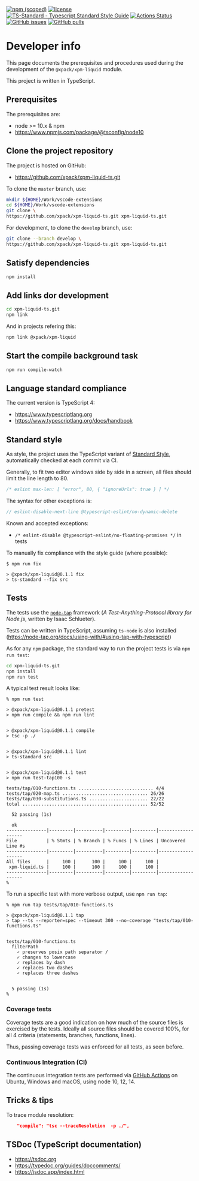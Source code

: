 [![npm (scoped)](https://img.shields.io/npm/v/@xpack/xpm-liquid.svg)](https://www.npmjs.com/package/@xpack/xpm-liquid)
[![license](https://img.shields.io/github/license/xpack/xpm-liquid-ts.svg)](https://github.com/xpack/xpm-liquid-ts/blob/xpack/LICENSE)
[![TS-Standard - Typescript Standard Style Guide](https://badgen.net/badge/code%20style/ts-standard/blue?icon=typescript)](https://github.com/standard/ts-standard)
[![Actions Status](https://github.com/xpack/xpm-liquid-ts/workflows/CI%20on%20Push/badge.svg)](https://github.com/xpack/xpm-liquid-ts/actions)
[![GitHub issues](https://img.shields.io/github/issues/xpack/xpm-liquid-ts.svg)](https://github.com/xpack/xpm-liquid-ts/issues/)
[![GitHub pulls](https://img.shields.io/github/issues-pr/xpack/xpm-liquid-ts.svg)](https://github.com/xpack/xpm-liquid-ts/pulls)

# Developer info

This page documents the prerequisites and procedures used during the
development of the `@xpack/xpm-liquid` module.

This project is written in TypeScript.

## Prerequisites

The prerequisites are:

- node >= 10.x & npm
- <https://www.npmjs.com/package/@tsconfig/node10>

## Clone the project repository

The project is hosted on GitHub:

- <https://github.com/xpack/xpm-liquid-ts.git>

To clone the `master` branch, use:

```sh
mkdir ${HOME}/Work/vscode-extensions
cd ${HOME}/Work/vscode-extensions
git clone \
https://github.com/xpack/xpm-liquid-ts.git xpm-liquid-ts.git
```

For development, to clone the `develop` branch, use:

```sh
git clone --branch develop \
https://github.com/xpack/xpm-liquid-ts.git xpm-liquid-ts.git
```

## Satisfy dependencies

```sh
npm install
```

## Add links dor development

```sh
cd xpm-liquid-ts.git
npm link
```

And in projects refering this:

```sh
npm link @xpack/xpm-liquid
```

## Start the compile background task

```sh
npm run compile-watch
```

## Language standard compliance

The current version is TypeScript 4:

- <https://www.typescriptlang.org>
- <https://www.typescriptlang.org/docs/handbook>

## Standard style

As style, the project uses the TypeScript variant of
[Standard Style](https://standardjs.com/#typescript),
automatically checked at each commit via CI.

Generally, to fit two editor windows side by side in a screen,
all files should limit the line length to 80.

```js
/* eslint max-len: [ "error", 80, { "ignoreUrls": true } ] */
```

The syntax for other exceptions is:

```js
// eslint-disable-next-line @typescript-eslint/no-dynamic-delete
```

Known and accepted exceptions:

- `/* eslint-disable @typescript-eslint/no-floating-promises */` in tests

To manually fix compliance with the style guide (where possible):

```console
$ npm run fix

> @xpack/xpm-liquid@0.1.1 fix
> ts-standard --fix src
```

## Tests

The tests use the [`node-tap`](http://www.node-tap.org) framework
(_A Test-Anything-Protocol library for Node.js_, written by Isaac Schlueter).

Tests can be written in TypeScript, assuming `ts-node` is also installed
(<https://node-tap.org/docs/using-with/#using-tap-with-typescript>)

As for any `npm` package, the standard way to run the project tests is via
`npm run test`:

```sh
cd xpm-liquid-ts.git
npm install
npm run test
```

A typical test result looks like:

```console
% npm run test   

> @xpack/xpm-liquid@0.1.1 pretest
> npm run compile && npm run lint


> @xpack/xpm-liquid@0.1.1 compile
> tsc -p ./


> @xpack/xpm-liquid@0.1.1 lint
> ts-standard src


> @xpack/xpm-liquid@0.1.1 test
> npm run test-tap100 -s

tests/tap/010-functions.ts ............................ 4/4
tests/tap/020-map.ts ................................ 26/26
tests/tap/030-substitutions.ts ...................... 22/22
total ............................................... 52/52

  52 passing (1s)

  ok
---------------|---------|----------|---------|---------|-------------------
File           | % Stmts | % Branch | % Funcs | % Lines | Uncovered Line #s 
---------------|---------|----------|---------|---------|-------------------
All files      |     100 |      100 |     100 |     100 |                   
 xpm-liquid.ts |     100 |      100 |     100 |     100 |                   
---------------|---------|----------|---------|---------|-------------------
% 
```

To run a specific test with more verbose output, use `npm run tap`:

```console
% npm run tap tests/tap/010-functions.ts 

> @xpack/xpm-liquid@0.1.1 tap
> tap --ts --reporter=spec --timeout 300 --no-coverage "tests/tap/010-functions.ts"


tests/tap/010-functions.ts
  filterPath
    ✓ preserves posix path separator /
    ✓ changes to lowercase
    ✓ replaces by dash
    ✓ replaces two dashes
    ✓ replaces three dashes


  5 passing (1s)
% 
```

### Coverage tests

Coverage tests are a good indication on how much of the source files is
exercised by the tests. Ideally all source files should be covered 100%,
for all 4 criteria (statements, branches, functions, lines).

Thus, passing coverage tests was enforced for all tests, as seen before.

### Continuous Integration (CI)

The continuous integration tests are performed via
[GitHub Actions](https://github.com/features/actions) on Ubuntu,
Windows and macOS, using node 10, 12, 14.

## Tricks & tips

To trace module resolution:

```json
    "compile": "tsc --traceResolution  -p ./",
```

## TSDoc (TypeScript documentation)

- <https://tsdoc.org>
- <https://typedoc.org/guides/doccomments/>
- <https://jsdoc.app/index.html>
